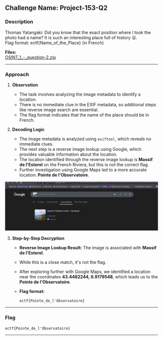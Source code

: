 ## **Challenge Name: Project-153-Q2**

### **Description**

Thomas Yatangaki: Did you know that the exact position where I took the photo had a name? It is such an interesting place full of history 😮.  
Flag format: ectf{Name_of_the_Place} (in French)

**Files:**  
[OSINT_1_-_question-2.zip](Resources/OSINT_1_-_question-2.zip)

---

### **Approach**

1. **Observation**  
   - The task involves analyzing the image metadata to identify a location.
   - There is no immediate clue in the EXIF metadata, so additional steps like reverse image search are essential.
   - The flag format indicates that the name of the place should be in French.


2. **Decoding Logic**  
   - The image metadata is analyzed using `exiftool`, which reveals no immediate clues.
   - The next step is a reverse image lookup using Google, which provides valuable information about the location.
   - The location identified through the reverse image lookup is **Massif de l'Esterel** on the French Riviera, but this is not the correct flag.
   - Further investigation using Google Maps led to a more accurate location: **Pointe de l'Observatoire**.

![Exact Match](Resources/image1.png)

3. **Step-by-Step Decryption**  
   - **Reverse Image Lookup Result:** The image is associated with **Massif de l'Esterel**.
   - While this is a close match, it's not the flag.
   - After exploring further with Google Maps, we identified a location near the coordinates **43.4482244, 6.9179548**, which leads us to the **Pointe de l'Observatoire**.
   
   - **Flag format:**  
     ```
     ectf{Pointe_de_l'Observatoire}
     ```

---

### **Flag**

`ectf{Pointe_de_l'Observatoire}`

---